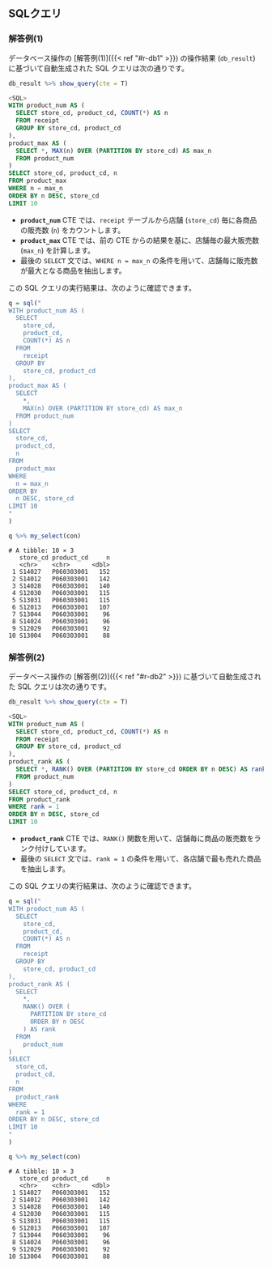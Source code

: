 ## SQLクエリ

### 解答例(1)

データベース操作の [解答例(1)]({{< ref "#r-db1" >}}) の操作結果 (`db_result`) に基づいて自動生成された SQL クエリは次の通りです。

```r
db_result %>% show_query(cte = T)
```

```sql
<SQL>
WITH product_num AS (
  SELECT store_cd, product_cd, COUNT(*) AS n
  FROM receipt
  GROUP BY store_cd, product_cd
),
product_max AS (
  SELECT *, MAX(n) OVER (PARTITION BY store_cd) AS max_n
  FROM product_num
)
SELECT store_cd, product_cd, n
FROM product_max
WHERE n = max_n
ORDER BY n DESC, store_cd
LIMIT 10
```

- **`product_num`** CTE では、`receipt` テーブルから店舗 (`store_cd`) 毎に各商品の販売数 (`n`) をカウントします。
- **`product_max`** CTE では、前の CTE からの結果を基に、店舗毎の最大販売数 (`max_n`) を計算します。
- 最後の `SELECT` 文では、`WHERE n = max_n` の条件を用いて、店舗毎に販売数が最大となる商品を抽出します。

この SQL クエリの実行結果は、次のように確認できます。

```r
q = sql("
WITH product_num AS (
  SELECT 
    store_cd, 
    product_cd, 
    COUNT(*) AS n
  FROM 
    receipt
  GROUP BY 
    store_cd, product_cd
),
product_max AS (
  SELECT 
    *, 
    MAX(n) OVER (PARTITION BY store_cd) AS max_n
  FROM product_num
)
SELECT 
  store_cd, 
  product_cd, 
  n
FROM 
  product_max
WHERE 
  n = max_n
ORDER BY 
  n DESC, store_cd
LIMIT 10
"
)

q %>% my_select(con)
```

```text
# A tibble: 10 × 3
   store_cd product_cd     n
   <chr>    <chr>      <dbl>
 1 S14027   P060303001   152
 2 S14012   P060303001   142
 3 S14028   P060303001   140
 4 S12030   P060303001   115
 5 S13031   P060303001   115
 6 S12013   P060303001   107
 7 S13044   P060303001    96
 8 S14024   P060303001    96
 9 S12029   P060303001    92
10 S13004   P060303001    88
```

### 解答例(2)

データベース操作の [解答例(2)]({{< ref "#r-db2" >}}) に基づいて自動生成された SQL クエリは次の通りです。

```r
db_result %>% show_query(cte = T)
```

```sql
<SQL>
WITH product_num AS (
  SELECT store_cd, product_cd, COUNT(*) AS n
  FROM receipt
  GROUP BY store_cd, product_cd
),
product_rank AS (
  SELECT *, RANK() OVER (PARTITION BY store_cd ORDER BY n DESC) AS rank
  FROM product_num
)
SELECT store_cd, product_cd, n
FROM product_rank
WHERE rank = 1
ORDER BY n DESC, store_cd
LIMIT 10
```

- **`product_rank`** CTE では、`RANK()` 関数を用いて、店舗毎に商品の販売数をランク付けしています。
- 最後の `SELECT` 文では、`rank = 1` の条件を用いて、各店舗で最も売れた商品を抽出します。

この SQL クエリの実行結果は、次のように確認できます。

```r
q = sql("
WITH product_num AS (
  SELECT 
    store_cd,
    product_cd,
    COUNT(*) AS n
  FROM 
    receipt
  GROUP BY 
    store_cd, product_cd
),
product_rank AS (
  SELECT 
    *,
    RANK() OVER (
      PARTITION BY store_cd
      ORDER BY n DESC
    ) AS rank
  FROM 
    product_num
)
SELECT 
  store_cd,
  product_cd,
  n
FROM 
  product_rank
WHERE
  rank = 1
ORDER BY n DESC, store_cd
LIMIT 10
"
)

q %>% my_select(con)
```

```text
# A tibble: 10 × 3
   store_cd product_cd     n
   <chr>    <chr>      <dbl>
 1 S14027   P060303001   152
 2 S14012   P060303001   142
 3 S14028   P060303001   140
 4 S12030   P060303001   115
 5 S13031   P060303001   115
 6 S12013   P060303001   107
 7 S13044   P060303001    96
 8 S14024   P060303001    96
 9 S12029   P060303001    92
10 S13004   P060303001    88
```
